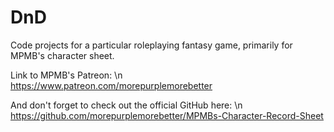 # DnD
Code projects for a particular roleplaying fantasy game, primarily for MPMB's character sheet.

Link to MPMB's Patreon: \n
https://www.patreon.com/morepurplemorebetter

And don't forget to check out the official GitHub here: \n
https://github.com/morepurplemorebetter/MPMBs-Character-Record-Sheet
